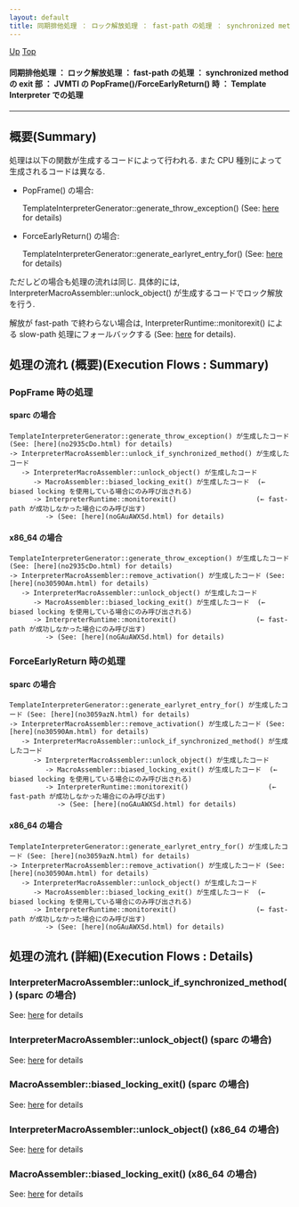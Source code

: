 ```yaml
---
layout: default
title: 同期排他処理 ： ロック解放処理 ： fast-path の処理 ： synchronized method の exit 部 ： JVMTI の PopFrame()/ForceEarlyReturn() 時 ： Template Interpreter での処理  
---
```

[Up](nom8Tnx-bW.html) [Top](../index.html)

#### 同期排他処理 ： ロック解放処理 ： fast-path の処理 ： synchronized method の exit 部 ： JVMTI の PopFrame()/ForceEarlyReturn() 時 ： Template Interpreter での処理  

--- 
## 概要(Summary)
処理は以下の関数が生成するコードによって行われる. また CPU 種別によって生成されるコードは異なる.

  * PopFrame() の場合: 
    
    TemplateInterpreterGenerator::generate_throw_exception() (See: [here](no2935cDo.html) for details)

  * ForceEarlyReturn() の場合: 
    
    TemplateInterpreterGenerator::generate_earlyret_entry_for() (See: [here](no3059azN.html) for details)

ただしどの場合も処理の流れは同じ.
具体的には, InterpreterMacroAssembler::unlock_object() が生成するコードでロック解放を行う.

解放が fast-path で終わらない場合は, InterpreterRuntime::monitorexit() による slow-path 処理にフォールバックする
(See: [here](noGAuAWXSd.html) for details).

## 処理の流れ (概要)(Execution Flows : Summary)
### PopFrame 時の処理
#### sparc の場合
```
TemplateInterpreterGenerator::generate_throw_exception() が生成したコード (See: [here](no2935cDo.html) for details)
-> InterpreterMacroAssembler::unlock_if_synchronized_method() が生成したコード
   -> InterpreterMacroAssembler::unlock_object() が生成したコード
      -> MacroAssembler::biased_locking_exit() が生成したコード  (← biased locking を使用している場合にのみ呼び出される)
      -> InterpreterRuntime::monitorexit()                    (← fast-path が成功しなかった場合にのみ呼び出す)
         -> (See: [here](noGAuAWXSd.html) for details)
```

#### x86_64 の場合
```
TemplateInterpreterGenerator::generate_throw_exception() が生成したコード (See: [here](no2935cDo.html) for details)
-> InterpreterMacroAssembler::remove_activation() が生成したコード (See: [here](no30590Am.html) for details)
   -> InterpreterMacroAssembler::unlock_object() が生成したコード
      -> MacroAssembler::biased_locking_exit() が生成したコード  (← biased locking を使用している場合にのみ呼び出される)
      -> InterpreterRuntime::monitorexit()                    (← fast-path が成功しなかった場合にのみ呼び出す)
         -> (See: [here](noGAuAWXSd.html) for details)
```

### ForceEarlyReturn 時の処理
#### sparc の場合
```
TemplateInterpreterGenerator::generate_earlyret_entry_for() が生成したコード (See: [here](no3059azN.html) for details)
-> InterpreterMacroAssembler::remove_activation() が生成したコード (See: [here](no30590Am.html) for details)
   -> InterpreterMacroAssembler::unlock_if_synchronized_method() が生成したコード
      -> InterpreterMacroAssembler::unlock_object() が生成したコード
         -> MacroAssembler::biased_locking_exit() が生成したコード  (← biased locking を使用している場合にのみ呼び出される)
         -> InterpreterRuntime::monitorexit()                    (← fast-path が成功しなかった場合にのみ呼び出す)
            -> (See: [here](noGAuAWXSd.html) for details)
```

#### x86_64 の場合
```
TemplateInterpreterGenerator::generate_earlyret_entry_for() が生成したコード (See: [here](no3059azN.html) for details)
-> InterpreterMacroAssembler::remove_activation() が生成したコード (See: [here](no30590Am.html) for details)
   -> InterpreterMacroAssembler::unlock_object() が生成したコード
      -> MacroAssembler::biased_locking_exit() が生成したコード  (← biased locking を使用している場合にのみ呼び出される)
      -> InterpreterRuntime::monitorexit()                    (← fast-path が成功しなかった場合にのみ呼び出す)
         -> (See: [here](noGAuAWXSd.html) for details)
```

## 処理の流れ (詳細)(Execution Flows : Details)
### InterpreterMacroAssembler::unlock_if_synchronized_method() (sparc の場合)
See: [here](no30590Ha.html) for details
### InterpreterMacroAssembler::unlock_object() (sparc の場合)
See: [here](no4230pQt.html) for details
### MacroAssembler::biased_locking_exit() (sparc の場合)
See: [here](no28916NCv.html) for details

### InterpreterMacroAssembler::unlock_object() (x86_64 の場合)
See: [here](no4230okC.html) for details
### MacroAssembler::biased_locking_exit() (x86_64 の場合)
See: [here](no28916MWE.html) for details






